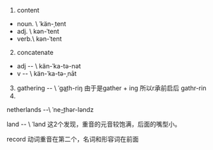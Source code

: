 1. content
- noun. \ ˈkän-ˌtent
- adj. \ kən-ˈtent
- verb.\ kən-ˈtent

2. concatenate 
- adj -- \ kän-ˈka-tə-nət
- v -- \ kän-ˈka-tə-ˌnāt
3. gathering -- \ ˈgat͟h-riŋ 由于是gather + ing 所以r承前启后 gathr-rin 
4. 
netherlands --\ ˈne-t͟hər-ləndz

land -- \ ˈland 这2个发现，重音的元音较饱满，后面的嘴型小。

record 动词重音在第二个，名词和形容词在前面
<!--stackedit_data:
eyJoaXN0b3J5IjpbMTExOTQ0MTg5OCw4OTMzMjkzODcsLTEzMT
EyOTMxMDQsLTc0MTc5ODA0MiwxOTMyODI5ODU1XX0=
-->